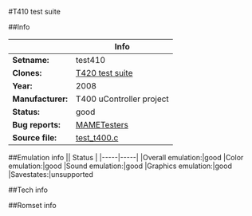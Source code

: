 #T410 test suite

##Info

||Info|
|-----|-----|
|**Setname:**|test410
|**Clones:**|[T420 test suite](test420.md)
|**Year:**|2008
|**Manufacturer:**|T400 uController project
|**Status:**|good
|**Bug reports:**|[MAMETesters](http://mametesters.org/view_all_set.php?type=1&temporary=y&search=test_t400.c)
|**Source file:**|[test_t400.c](https://github.com/mamedev/mame/blob/master/src/mess/drivers/test_t400.c)

##Emulation info
|| Status |
|-----|-----|
|Overall emulation:|good
|Color emulation:|good
|Sound emulation:|good
|Graphics emulation:|good
|Savestates:|unsupported

##Tech info

##Romset info

<!--- START OF EDITED COMMENT DO NOT TOUCH TEXT ABOVE-->
